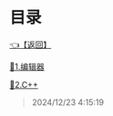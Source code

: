 # 目录  


[👈【返回】](/__Catalog__/__Catalog__root)  


[📁1.编辑器](/__Catalog__/Unreal笔记/1.编辑器/__Catalog__1.编辑器)  

[📁2.C++](/__Catalog__/Unreal笔记/2.C++/__Catalog__2.C++)  







> 2024/12/23 4:15:19
